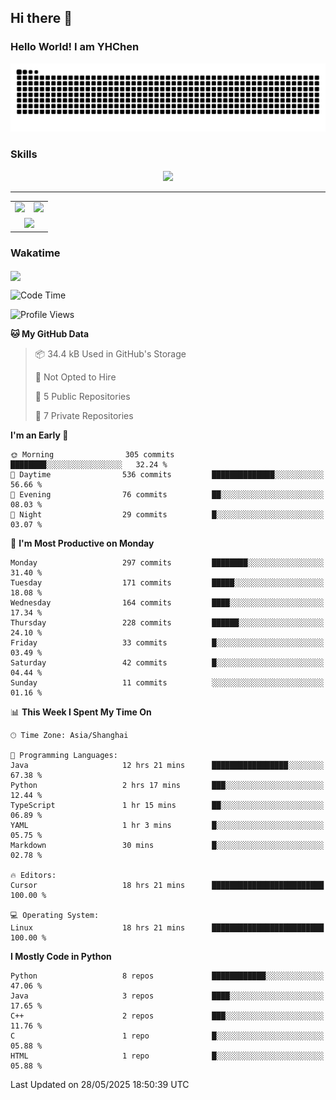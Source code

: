 
## Hi there 👋

<!--
**YHChen0511/YHChen0511** is a ✨ _special_ ✨ repository because its `README.md` (this file) appears on your GitHub profile.

Here are some ideas to get you started:

- 🔭 I’m currently working on ...
- 🌱 I’m currently learning ...
- 👯 I’m looking to collaborate on ...
- 🤔 I’m looking for help with ...
- 💬 Ask me about ...
- 📫 How to reach me: ...
- 😄 Pronouns: ...
- ⚡ Fun fact: ...
-->
### Hello World!  I am YHChen

![](https://raw.githubusercontent.com/YHChen0511/YHChen0511/refs/heads/output/github-contribution-grid-snake.svg)

### Skills

<p align="center">
  <a href="https://skillicons.dev">
    <img src="https://skillicons.dev/icons?i=python,cpp,java,c,pytorch,git,docker,latex,mysql,linux,vscode" />
  </a>
</p>

---
<div align="center">
  <table style="width:100%;">
    <tr>
      <!-- 第一个图片 -->
      <td align="center">
        <img height='200' src="https://github-readme-stats.vercel.app/api?username=YHChen0511&show_icons=true" />
      </td>
      <!-- 第二个图片 -->
      <td align="center">
        <img height='200' src="https://github-readme-stats.vercel.app/api/top-langs/?username=YHChen0511&layout=compact" />
      </td>
    </tr>
    <!-- 第三个图片 -->
    <tr>
      <td colspan="2" align="center">
        <img height="220" src="https://github-readme-activity-graph.vercel.app/graph?username=YHChen0511&theme=github-compact&hide_border=true&area=true" />
      </td>
    </tr>
  </table>
</div>

### Wakatime
<img align="center" src="https://github-readme-stats.vercel.app/api/wakatime?username=YHChen0511&theme=transparent&hide_border=true&layout=compact&langs_count=20&range=last_30_days" />

<!--START_SECTION:waka-->
![Code Time](http://img.shields.io/badge/Code%20Time-252%20hrs%2054%20mins-blue)

![Profile Views](http://img.shields.io/badge/Profile%20Views-15-blue)

**🐱 My GitHub Data** 

> 📦 34.4 kB Used in GitHub's Storage 
 > 
> 🚫 Not Opted to Hire
 > 
> 📜 5 Public Repositories 
 > 
> 🔑 7 Private Repositories 
 > 
**I'm an Early 🐤** 

```text
🌞 Morning                305 commits         ████████░░░░░░░░░░░░░░░░░   32.24 % 
🌆 Daytime                536 commits         ██████████████░░░░░░░░░░░   56.66 % 
🌃 Evening                76 commits          ██░░░░░░░░░░░░░░░░░░░░░░░   08.03 % 
🌙 Night                  29 commits          █░░░░░░░░░░░░░░░░░░░░░░░░   03.07 % 
```
📅 **I'm Most Productive on Monday** 

```text
Monday                   297 commits         ████████░░░░░░░░░░░░░░░░░   31.40 % 
Tuesday                  171 commits         █████░░░░░░░░░░░░░░░░░░░░   18.08 % 
Wednesday                164 commits         ████░░░░░░░░░░░░░░░░░░░░░   17.34 % 
Thursday                 228 commits         ██████░░░░░░░░░░░░░░░░░░░   24.10 % 
Friday                   33 commits          █░░░░░░░░░░░░░░░░░░░░░░░░   03.49 % 
Saturday                 42 commits          █░░░░░░░░░░░░░░░░░░░░░░░░   04.44 % 
Sunday                   11 commits          ░░░░░░░░░░░░░░░░░░░░░░░░░   01.16 % 
```


📊 **This Week I Spent My Time On** 

```text
🕑︎ Time Zone: Asia/Shanghai

💬 Programming Languages: 
Java                     12 hrs 21 mins      █████████████████░░░░░░░░   67.38 % 
Python                   2 hrs 17 mins       ███░░░░░░░░░░░░░░░░░░░░░░   12.44 % 
TypeScript               1 hr 15 mins        ██░░░░░░░░░░░░░░░░░░░░░░░   06.89 % 
YAML                     1 hr 3 mins         █░░░░░░░░░░░░░░░░░░░░░░░░   05.75 % 
Markdown                 30 mins             █░░░░░░░░░░░░░░░░░░░░░░░░   02.78 % 

🔥 Editors: 
Cursor                   18 hrs 21 mins      █████████████████████████   100.00 % 

💻 Operating System: 
Linux                    18 hrs 21 mins      █████████████████████████   100.00 % 
```

**I Mostly Code in Python** 

```text
Python                   8 repos             ████████████░░░░░░░░░░░░░   47.06 % 
Java                     3 repos             ████░░░░░░░░░░░░░░░░░░░░░   17.65 % 
C++                      2 repos             ███░░░░░░░░░░░░░░░░░░░░░░   11.76 % 
C                        1 repo              █░░░░░░░░░░░░░░░░░░░░░░░░   05.88 % 
HTML                     1 repo              █░░░░░░░░░░░░░░░░░░░░░░░░   05.88 % 
```




 Last Updated on 28/05/2025 18:50:39 UTC
<!--END_SECTION:waka-->
